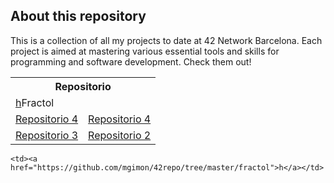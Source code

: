 ## About this repository

This is a collection of all my projects to date at 42 Network Barcelona. Each project is aimed at mastering various essential tools and skills for programming and software development. Check them out!

<table>
  <tr>
    <th colspan="2">Repositorio</th>
  </tr>
    <tr>
    <td colspan="2"><a href="https://github.com/mgimon/42repo/tree/master/fractol">h</a>Fractol</td>
  </tr>
  <tr>
    <td><a href="https://github.com/mgimon/42repo/tree/master/push_swap">Repositorio 4</a></td>
    <td><a href="https://github.com/mgimon/42repo/tree/master/libft">Repositorio 4</a></td>
  </tr>
  <tr>
    <td><a href="https://github.com/mgimon/42repo/tree/master/ft_printf">Repositorio 3</a></td>
    <td><a href="https://github.com/mgimon/42repo/tree/master/get_next_line">Repositorio 2</a></td>
  </tr>
</table>

    <td><a href="https://github.com/mgimon/42repo/tree/master/fractol">h</a></td>
